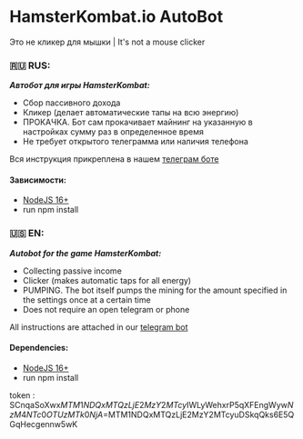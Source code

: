 # HamsterKombat.io AutoBot
Это не кликер для мышки | It's not a mouse clicker
### 🇷🇺 RUS:

**_Автобот для игры HamsterKombat:_**

- Сбор пассивного дохода
- Кликер (делает автоматические тапы на всю энергию)
- ПРОКАЧКА. Бот сам прокачивает майнинг на указанную в настройках сумму раз в определенное время
- Не требует открытого телеграмма или наличия телефона

Вся инструкция прикреплена в нашем [телеграм боте ](https://t.me/netclouddev_bot)
#### Зависимости:
- [NodeJS 16+](https://nodejs.org/en)
- run npm install
### 🇺🇸 EN:

**_Autobot for the game HamsterKombat:_**

- Collecting passive income
- Clicker (makes automatic taps for all energy)
- PUMPING. The bot itself pumps the mining for the amount specified in the settings once at a certain time
- Does not require an open telegram or phone

All instructions are attached in our [telegram bot ](https://t.me/netclouddev_bot)

#### Dependencies:
- [NodeJS 16+](https://nodejs.org/en)
- run npm install

token : SCnqaSoXwx$MTM1NDQxMTQzLjE2MzY2MTcy$IWLyWehxrP5qXFEngWyw$NzM4NTc0OTUzMTk0NjA=$MTM1NDQxMTQzLjE2MzY2MTcyuDSkqQks6E5QGqHecgennw5wK

